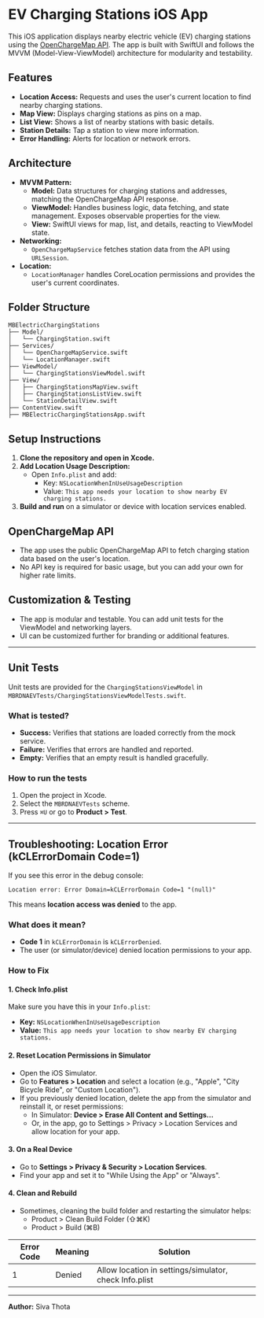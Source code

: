# EV Charging Stations iOS App

This iOS application displays nearby electric vehicle (EV) charging stations using the [OpenChargeMap API](https://openchargemap.org/site/develop/api). The app is built with SwiftUI and follows the MVVM (Model-View-ViewModel) architecture for modularity and testability.

## Features
- **Location Access:** Requests and uses the user's current location to find nearby charging stations.
- **Map View:** Displays charging stations as pins on a map.
- **List View:** Shows a list of nearby stations with basic details.
- **Station Details:** Tap a station to view more information.
- **Error Handling:** Alerts for location or network errors.

## Architecture
- **MVVM Pattern:**
  - **Model:** Data structures for charging stations and addresses, matching the OpenChargeMap API response.
  - **ViewModel:** Handles business logic, data fetching, and state management. Exposes observable properties for the view.
  - **View:** SwiftUI views for map, list, and details, reacting to ViewModel state.
- **Networking:**
  - `OpenChargeMapService` fetches station data from the API using `URLSession`.
- **Location:**
  - `LocationManager` handles CoreLocation permissions and provides the user's current coordinates.

## Folder Structure
```
MBElectricChargingStations
├── Model/
│   └── ChargingStation.swift
├── Services/
│   └── OpenChargeMapService.swift
│   └── LocationManager.swift
├── ViewModel/
│   └── ChargingStationsViewModel.swift
├── View/
│   ├── ChargingStationsMapView.swift
│   ├── ChargingStationsListView.swift
│   └── StationDetailView.swift
├── ContentView.swift
├── MBElectricChargingStationsApp.swift
```

## Setup Instructions
1. **Clone the repository and open in Xcode.**
2. **Add Location Usage Description:**
   - Open `Info.plist` and add:
     - Key: `NSLocationWhenInUseUsageDescription`
     - Value: `This app needs your location to show nearby EV charging stations.`
3. **Build and run** on a simulator or device with location services enabled.

## OpenChargeMap API
- The app uses the public OpenChargeMap API to fetch charging station data based on the user's location.
- No API key is required for basic usage, but you can add your own for higher rate limits.

## Customization & Testing
- The app is modular and testable. You can add unit tests for the ViewModel and networking layers.
- UI can be customized further for branding or additional features.

---

## Unit Tests

Unit tests are provided for the `ChargingStationsViewModel` in `MBRDNAEVTests/ChargingStationsViewModelTests.swift`.

### What is tested?
- **Success:** Verifies that stations are loaded correctly from the mock service.
- **Failure:** Verifies that errors are handled and reported.
- **Empty:** Verifies that an empty result is handled gracefully.

### How to run the tests
1. Open the project in Xcode.
2. Select the `MBRDNAEVTests` scheme.
3. Press `⌘U` or go to **Product > Test**.

---

## Troubleshooting: Location Error (kCLErrorDomain Code=1)

If you see this error in the debug console:

```
Location error: Error Domain=kCLErrorDomain Code=1 "(null)"
```

This means **location access was denied** to the app.

### What does it mean?
- **Code 1** in `kCLErrorDomain` is `kCLErrorDenied`.
- The user (or simulator/device) denied location permissions to your app.

### How to Fix

#### 1. Check Info.plist
Make sure you have this in your `Info.plist`:
- **Key:** `NSLocationWhenInUseUsageDescription`
- **Value:** `This app needs your location to show nearby EV charging stations.`

#### 2. Reset Location Permissions in Simulator
- Open the iOS Simulator.
- Go to **Features > Location** and select a location (e.g., "Apple", "City Bicycle Ride", or "Custom Location").
- If you previously denied location, delete the app from the simulator and reinstall it, or reset permissions:
  - In Simulator: **Device > Erase All Content and Settings...**
  - Or, in the app, go to Settings > Privacy > Location Services and allow location for your app.

#### 3. On a Real Device
- Go to **Settings > Privacy & Security > Location Services**.
- Find your app and set it to "While Using the App" or "Always".

#### 4. Clean and Rebuild
- Sometimes, cleaning the build folder and restarting the simulator helps:
  - Product > Clean Build Folder (⇧⌘K)
  - Product > Build (⌘B)

| Error Code | Meaning         | Solution                                      |
|------------|----------------|-----------------------------------------------|
| 1          | Denied         | Allow location in settings/simulator, check Info.plist |

---

**Author:** Siva Thota 

